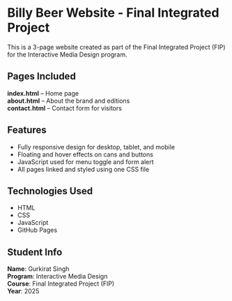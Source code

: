 # Billy Beer Website - Final Integrated Project

This is a 3-page website created as part of the Final Integrated Project (FIP) for the Interactive Media Design program.


## Pages Included

 **index.html** – Home page  
 **about.html** – About the brand and editions  
 **contact.html** – Contact form for visitors

## Features

- Fully responsive design for desktop, tablet, and mobile
- Floating and hover effects on cans and buttons
- JavaScript used for menu toggle and form alert
- All pages linked and styled using one CSS file

## Technologies Used

- HTML  
- CSS  
- JavaScript  
- GitHub Pages

## Student Info

**Name**: Gurkirat Singh  
**Program**: Interactive Media Design  
**Course**: Final Integrated Project (FIP)  
**Year**: 2025
